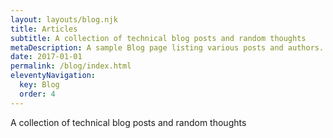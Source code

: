```yaml
---
layout: layouts/blog.njk
title: Articles
subtitle: A collection of technical blog posts and random thoughts
metaDescription: A sample Blog page listing various posts and authors.
date: 2017-01-01
permalink: /blog/index.html
eleventyNavigation:
  key: Blog
  order: 4
---
```

A collection of technical blog posts and random thoughts